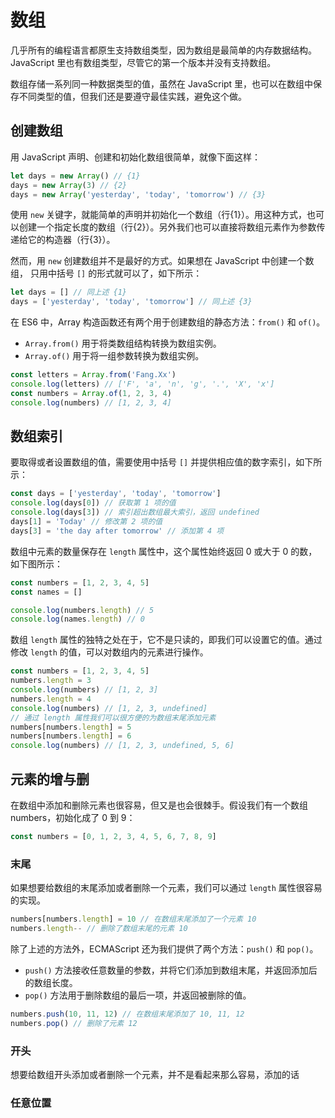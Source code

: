 # 数组

几乎所有的编程语言都原生支持数组类型，因为数组是最简单的内存数据结构。JavaScript 里也有数组类型，尽管它的第一个版本并没有支持数组。

数组存储一系列同一种数据类型的值，虽然在 JavaScript 里，也可以在数组中保存不同类型的值，但我们还是要遵守最佳实践，避免这个做。

## 创建数组

用 JavaScript 声明、创建和初始化数组很简单，就像下面这样：

```javascript
let days = new Array() // {1}
days = new Array(3) // {2}
days = new Array('yesterday', 'today', 'tomorrow') // {3}
```

使用 `new` 关键字，就能简单的声明并初始化一个数组（行{1}）。用这种方式，也可以创建一个指定长度的数组（行{2}）。另外我们也可以直接将数组元素作为参数传递给它的构造器（行{3}）。

然而，用 `new` 创建数组并不是最好的方式。如果想在 JavaScript 中创建一个数组， 只用中括号 `[]` 的形式就可以了，如下所示：

```javascript
let days = [] // 同上述 {1}
days = ['yesterday', 'today', 'tomorrow'] // 同上述 {3}
```

在 ES6 中，Array 构造函数还有两个用于创建数组的静态方法：`from()` 和 `of()`。

- `Array.from()` 用于将类数组结构转换为数组实例。
- `Array.of()` 用于将一组参数转换为数组实例。

```js
const letters = Array.from('Fang.Xx')
console.log(letters) // ['F', 'a', 'n', 'g', '.', 'X', 'x']
const numbers = Array.of(1, 2, 3, 4)
console.log(numbers) // [1, 2, 3, 4]
```

## 数组索引

要取得或者设置数组的值，需要使用中括号 `[]` 并提供相应值的数字索引，如下所示：

```js
const days = ['yesterday', 'today', 'tomorrow']
console.log(days[0]) // 获取第 1 项的值
console.log(days[3]) // 索引超出数组最大索引，返回 undefined
days[1] = 'Today' // 修改第 2 项的值
days[3] = 'the day after tomorrow' // 添加第 4 项
```

数组中元素的数量保存在 `length` 属性中，这个属性始终返回 0 或大于 0 的数，如下图所示：

```js
const numbers = [1, 2, 3, 4, 5]
const names = []

console.log(numbers.length) // 5
console.log(names.length) // 0
```

数组 `length` 属性的独特之处在于，它不是只读的，即我们可以设置它的值。通过修改 `length` 的值，可以对数组内的元素进行操作。

```js
const numbers = [1, 2, 3, 4, 5]
numbers.length = 3
console.log(numbers) // [1, 2, 3]
numbers.length = 4
console.log(numbers) // [1, 2, 3, undefined]
// 通过 length 属性我们可以很方便的为数组末尾添加元素
numbers[numbers.length] = 5
numbers[numbers.length] = 6
console.log(numbers) // [1, 2, 3, undefined, 5, 6]
```

## 元素的增与删

在数组中添加和删除元素也很容易，但又是也会很棘手。假设我们有一个数组 numbers，初始化成了 0 到 9：

```js
const numbers = [0, 1, 2, 3, 4, 5, 6, 7, 8, 9]
```

### 末尾

如果想要给数组的末尾添加或者删除一个元素，我们可以通过 `length` 属性很容易的实现。

```js
numbers[numbers.length] = 10 // 在数组末尾添加了一个元素 10
numbers.length-- // 删除了数组末尾的元素 10
```

除了上述的方法外，ECMAScript 还为我们提供了两个方法：`push()` 和 `pop()`。

- `push()` 方法接收任意数量的参数，并将它们添加到数组末尾，并返回添加后的数组长度。
- `pop()` 方法用于删除数组的最后一项，并返回被删除的值。

```js
numbers.push(10, 11, 12) // 在数组末尾添加了 10, 11, 12
numbers.pop() // 删除了元素 12
```

### 开头

想要给数组开头添加或者删除一个元素，并不是看起来那么容易，添加的话

### 任意位置
